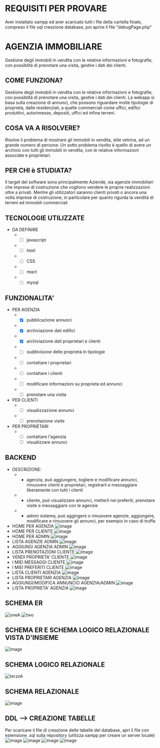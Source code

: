 # REQUISITI PER PROVARE
Aver installato xampp ed aver scaricato tutti i file della cartella finale, compreso il file sql creazione database, poi aprire il file "debugPage.php"
# AGENZIA IMMOBILIARE
Gestione degli immobili in vendita con le relative informazioni e fotografie, con possiblità di prenotare una visita, gestire i dati dei clienti.
## COME FUNZIONA?
Gestione degli immobili in vendita con le relative informazioni e fotografie, con possiblità di prenotare una visita, gestire i dati dei clienti. La webapp si basa sulla creazione di annunci, che possono riguardare molte tipologie di proprietà, dalle residenziali, a quelle commerciali come uffici, edifici produttivi, autorimesse, depositi, uffici ed infine terreni.
## COSA VA A RISOLVERE?
Risolve il problema di mostrare gli immobili in vendita, stile vetrina, ad un grande numero di persone. Un sotto problema risolto è quello di avere un archivio con tutti  gli immobili in vendita, con le relative informazioni associate e proprietari.
## PER CHI è STUDIATA?
Il target del software sono principalmente Aziende, sia agenzie immobiliari che imprese di costruzione che vogliono vendere le proprie realizzazioni oltre a privati. Mentre gli utilizzatori saranno clienti privati o ancora una volta imprese di costruzione, in particolare per quanto rigurda la vendità di terreni ed immobili commerciali
## TECNOLOGIE UTILIZZATE
 * DA DEFINIRE
    * - [ ] javascript
    * - [ ] html
    * - [ ] CSS
    * - [ ] react
    * - [ ] mysql
## FUNZIONALITA'
* PER AGENZIA
    * - [x] pubblicazione annunci
    * - [x] archiviazione dati edifici
    * - [x] archiviazione dati proprietari e clienti
    * - [ ] suddivisione delle proprietà in tipologie
    * - [ ] contattare i proprietari
    * - [ ] contattare i clienti
    * - [ ] modificare informazioni su proprieta ed annunci
    * - [ ] prenotare una visita
* PER CLIENTI
    * - [ ] visualizzazione annunci
    * - [ ] prenotazione visite
* PER PROPRIETARI 
    * - [ ] contattare l'agenzia
      - [ ] visualizzare annunci
## BACKEND
* DESCRIZIONE:
    * - agenzia, può aggiungere, togliere e modificare annunci, rimuovere clienti e proprietari, registrarli e messaggiare liberamente con tutti i clienti
    * - cliente, può visualizzare annunci, metterli nei preferiti, prenotare visite e messaggiare con le agenzie 
    * - admin sistema, può aggingere o rimuovere agenzie, aggiungere, modificare e rimuovere gli annunci, per esempio in caso di truffa 
* HOME PER AGENZIA
![image](https://github.com/MarcoMontanelli/agenziaImmobiliare/assets/101709469/63ea623c-bc17-4554-9485-dbc6634f584b)
* HOME PER CLIENTE
![image](https://github.com/MarcoMontanelli/agenziaImmobiliare/assets/101709469/26ac7050-e59a-4baf-8396-434c84892941)
* HOME PER ADMIN
![image](https://github.com/MarcoMontanelli/agenziaImmobiliare/assets/101709469/92ec33bc-19f8-4bdb-8027-8a645518e71b)
* LISTA AGENZIE ADMIN
![image](https://github.com/MarcoMontanelli/agenziaImmobiliare/assets/101709469/2442136b-bba8-4ce2-af83-794232797268)
* AGGIUNGI AGENZIA ADMIN
![image](https://github.com/MarcoMontanelli/agenziaImmobiliare/assets/101709469/14db3ea6-e7dc-49c1-b9f2-7d18043ff619)
* LISTA PRENOTAZIONI CLIENTE
![image](https://github.com/MarcoMontanelli/agenziaImmobiliare/assets/101709469/139607da-fa9d-4204-98cd-b0d4d058b44e)
* VENDI PROPRIETA' CLIENTE
![image](https://github.com/MarcoMontanelli/agenziaImmobiliare/assets/101709469/432182f5-aa6d-4102-becf-8df97d25c66b)
* I MIEI MESSAGGI CLIENTE
![image](https://github.com/MarcoMontanelli/agenziaImmobiliare/assets/101709469/fd27a1da-5a5d-4aab-8a84-273b1595a0fb)
* I MIEI PREFERITI CLIENTE
![image](https://github.com/MarcoMontanelli/agenziaImmobiliare/assets/101709469/2abd9b52-1ecb-4258-985f-fab55e16dac3)
* LISTA CLIENTI AGENZIA
![image](https://github.com/MarcoMontanelli/agenziaImmobiliare/assets/101709469/0dcf162c-bbda-47d0-80ab-6f691d984490)
* LISTA PROPRIETARI AGENZIA
![image](https://github.com/MarcoMontanelli/agenziaImmobiliare/assets/101709469/307658b3-9d00-4a6f-8234-27158cb18e46)
* AGGIUNGI/MODIFICA ANNUNCIO AGENZIA/ADMIN
![image](https://github.com/MarcoMontanelli/agenziaImmobiliare/assets/101709469/bf4165cf-ff26-4f75-8e6b-387723c93f79)
* LISTA PROPRIETA' AGENZIA
![image](https://github.com/MarcoMontanelli/agenziaImmobiliare/assets/101709469/94450344-1ec0-4dc6-b836-bf1c23fce4b6)
## SCHEMA ER 
![oneA](https://github.com/MarcoMontanelli/agenziaImmobiliare/assets/101709469/a8207ecf-3e92-4898-8b36-21dc9f23330b)
![two](https://github.com/MarcoMontanelli/agenziaImmobiliare/assets/101709469/97b3d41a-a381-44e7-94e7-e71ef09d3d57)
## SCHEMA ER E SCHEMA LOGICO RELAZIONALE VISTA D'INSIEME
![image](https://github.com/MarcoMontanelli/agenziaImmobiliare/assets/101709469/e428ee1f-e133-4b12-9f05-1ed8d729031b)
## SCHEMA LOGICO RELAZIONALE
![terzoA](https://github.com/MarcoMontanelli/agenziaImmobiliare/assets/101709469/d2a8a633-ce1b-47cb-91e2-b07a39490720)
## SCHEMA RELAZIONALE
![image](https://github.com/MarcoMontanelli/agenziaImmobiliare/assets/101709469/f1e776b9-8cde-4385-9a60-9e61d1e12a8e)
## DDL --> CREAZIONE TABELLE
Per scaricare il file di creazione delle tabelle del database, apri il file con estensione .sql sulla repository (utilizza xampp per creare un server locale)
![image](https://github.com/MarcoMontanelli/agenziaImmobiliare/assets/101709469/8536bf4e-59a2-49ee-b521-d1abcbebfeb3)
![image](https://github.com/MarcoMontanelli/agenziaImmobiliare/assets/101709469/c3777b57-f9cd-4db7-bdd8-efc0d2885081)
![image](https://github.com/MarcoMontanelli/agenziaImmobiliare/assets/101709469/1ccab12c-7df8-480c-9146-0b0e92885b5e)
![image](https://github.com/MarcoMontanelli/agenziaImmobiliare/assets/101709469/b911eeb1-0994-499f-8c5c-98d29b7a9eae)















